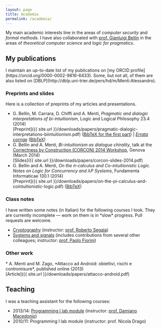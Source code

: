 ```yaml
---
layout: page
title: Academia
permalink: /academia/
---
```

My main academic interests line in the areas of *computer security* and *formal methods*. I have also collaborated with [prof.&nbsp;Gianluigi Bellin](http://profs.sci.univr.it/~bellin/) in the areas of *theoretical computer science* and *logic for pragmatics*.

<h2>My publications</h2>
I maintain an up-to-date list of my publications on [my ORCID profile](https://orcid.org/0000-0002-9816-6433). Some, but not all, of them are also listed on [DBLP](http://dblp.uni-trier.de/pers/hd/m/Menti:Alessandro).

<h3>Preprints and slides</h3>
Here is a collection of preprints of my articles and presentations.

* G.&nbsp;Bellin, M.&nbsp;Carrara, D.&nbsp;Chiffi and A.&nbsp;Menti, *Pragmatic and dialogic interpretations of bi-intuitionism*, Logic and Logical Philosophy 23.4 (2014)<br />
[Preprint]({{ site.url }}/downloads/papers/pragmatic-dialogic-interpretations-biintuitionism.pdf) ([BibTeX for the first part](http://apcz.pl/czasopisma/index.php/LLP/rt/captureCite/LLP.2014.011/0/BibtexCitationPlugin)) | *[Errata corrige](http://apcz.pl/czasopisma/index.php/LLP/article/download/LLP.2015.005/5058)* ([BibTeX](http://apcz.pl/czasopisma/index.php/LLP/rt/captureCite/LLP.2015.005/0/BibtexCitationPlugin))
* G.&nbsp;Bellin and A.&nbsp;Menti, *Bi-intuitionism as dialogue chirality*, talk at the [Correctness by Construction (CORCON) 2014 Workshop](https://corcon2014.net/), Genova (March 2014)<br />
[Slides]({{ site.url }}/downloads/papers/corcon-slides-2014.pdf)
* G.&nbsp;Bellin and A.&nbsp;Menti, *On the π-calculus and Co-intuitionistic Logic. Notes on Logic for Concurrency and λP&nbsp;Systems*, Fundamenta Informaticae 130.1 (2014)<br />
[Preprint]({{ site.url }}/downloads/papers/on-the-pi-calculus-and-cointuitionistic-logic.pdf) ([BibTeX](http://dblp.uni-trier.de/rec/bibtex/journals/fuin/BellinM14))

<h3>Class notes</h3>
I have written some notes (in Italian) for the following courses I took. They are currently incomplete &mdash; work on them is in *slow* progress. Pull requests are welcome.

* [Cryptography](https://github.com/AlessandroMenti/cryptography) (instructor: [prof.&nbsp;Roberto Segala](http://profs.sci.univr.it/~segala/))
* [Systems and signals](https://github.com/AlessandroMenti/signals-systems/releases) (includes contributions from several other colleagues; instructor: [prof.&nbsp;Paolo Fiorini](http://profs.sci.univr.it/~fiorini/))

<h3>Other work</h3>
* A.&nbsp;Menti and M.&nbsp;Zago, *Attacco ad Android: obiettivi, rischi e contromisure*, published online (2013)<br />
[Article]({{ site.url }}/downloads/papers/attacco-android.pdf)

<h2>Teaching</h2>
I was a teaching assistant for the following courses:

* 2013/14: [Programming&nbsp;I lab module](http://profs.sci.univr.it/~macedonio/labProg2014.html) (instructor: [prof.&nbsp;Damiano Macedonio](http://profs.sci.univr.it/~macedonio/))
* 2010/11: Programming&nbsp;I lab module (instructor: prof.&nbsp;Nicola Drago)

